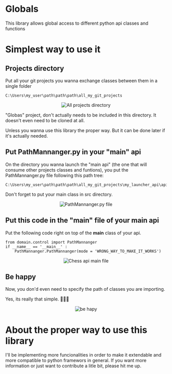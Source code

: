 # Globals
This library allows global access to different python api classes and functions

# Simplest way to use it

## Projects directory

Put all your git projects you wanna exchange classes between them in a single folder

```
C:\Users\my_user\path\path\path\all_my_git_projects
```

<p align="center"><img alt="All projects directory" src="https://i.pinimg.com/originals/67/ec/2c/67ec2c13bc7ee72a06eb737eac3dc8bb.png" /></p>

"Globas" project, don't actually needs to be included in this directory. It doesn't even need to be cloned at all.

Unless you wanna use this library the proper way. But it can be done later if it's actually needed.

## Put PathMannanger.py in your "main" api

On the directory you wanna launch the "main api" (the one that will consume other projects classes and funtions), 
you put the PathMannanger.py file following this path tree:

```
C:\Users\my_user\path\path\path\all_my_git_projects\my_launcher_api\api\src\domain\control\PathMannanger.py
```

Don't forget to put your main class in src directory.

<p align="center"><img alt="PathMannanger.py file" src="https://i.pinimg.com/originals/d1/a3/3e/d1a33efcc8880eefadec49f503352429.png" /></p>

## Put this code in the "main" file of your main api

Put the following code right on top of the __main__ class of your api.

```
from domain.control import PathMannanger
if __name__ == '__main__' :
    PathMannanger.PathMannanger(mode = 'WRONG_WAY_TO_MAKE_IT_WORKS')
```

<p align="center"><img alt="Chess api main file" src="https://i.pinimg.com/originals/71/f1/49/71f149457654ee03091b93e6982429ba.png" /></p>

## Be happy

Now, you don'd even need to specify the path of classes you are importing.

Yes, its really that simple. 🌈✨🎇

<p align="center"><img alt="be hapy" src="https://i.pinimg.com/originals/9a/73/d0/9a73d02d6552502c748e436edacf1994.png" /></p>

# About the proper way to use this library

I'll be implementing more funcionalities in order to make it extendable and more compatible to python framewors in general.
If you want more information or just want to contribute a litle bit, please hit me up.
